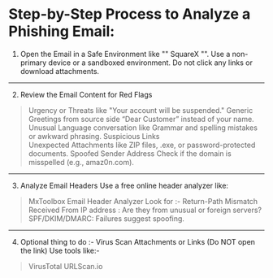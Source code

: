 #  Step-by-Step Process to Analyze a Phishing Email:
1. Open the Email in a Safe Environment like "" SquareX "".
Use a non-primary device or a sandboxed environment. Do not click any links or download attachments.
_________________________________________
2. Review the Email Content for Red Flags
>	Urgency or Threats like  "Your account will be suspended."
>	Generic Greetings from source side “Dear Customer” instead of your name.
>	Unusual Language conversation like  Grammar and spelling mistakes or awkward phrasing.
>	Suspicious Links  
>	Unexpected Attachments like  ZIP files, .exe, or password-protected documents.
>	Spoofed Sender Address  Check if the domain is misspelled (e.g., amaz0n.com).
________________________________________
3. Analyze Email Headers
Use a free online header analyzer like:
>	MxToolbox Email Header Analyzer
Look for :-
>	Return-Path Mismatch
>	Received From IP address : Are they from unusual or foreign servers?
>	SPF/DKIM/DMARC: Failures suggest spoofing.
________________________________________
4. Optional thing to do :- Virus Scan Attachments or Links (Do NOT open the link)
Use tools like:-
>	VirusTotal
> URLScan.io
